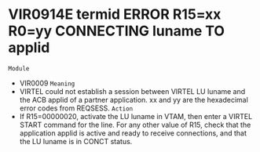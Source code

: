 # VIR0914E termid ERROR R15=xx R0=yy CONNECTING luname TO applid
`Module`
- VIR0009
`Meaning`
- VIRTEL could not establish a session between VIRTEL LU luname and the ACB applid of a partner application. xx and yy are the hexadecimal error codes from REQSESS.
`Action`
- If R15=00000020, activate the LU luname in VTAM, then enter a VIRTEL START command for the line. For any other value of R15, check that the application applid is active and ready to receive connections, and that the LU luname is in CONCT status.
